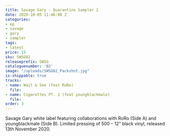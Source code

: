```yaml
---
title: Savage Gary - Quarantine Sampler 2
date: 2020-10-05 11:46:00 Z
categories:
- ep
- savage
- gary
- sampler
tags:
- latest
price: 15
sku: SWSG02
releaseprefix: SWSG
cataloguenumber: '02'
image: "/uploads/SWSG02_Packshot.jpg"
is-shippable: true
tracks:
- name: Wait & See (feat RoRo)
  file: 
- name: Cigarettes PT. 2 (feat youngblackmale)
  file: 
order: 3
---
```


Savage Gary white label featuring collaborations with RoRo (Side A) and youngblackmale (Side B).
Limited pressing of 500 – 12” black vinyl, released 13th November 2020.